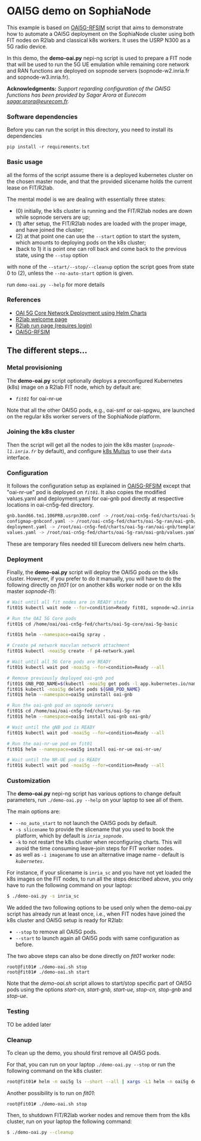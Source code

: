 # OAI5G demo on SophiaNode

This example is based on [OAI5G-RFSIM](https://github.com/sopnode/oai5g-rfsim) script that aims to demonstrate how to automate a OAI5G deployment on the SophiaNode cluster using both FIT nodes on R2lab and classical k8s workers. It uses the USRP N300 as a 5G radio device.

In this demo, the **demo-oai.py** nepi-ng script is used to prepare a FIT node that will be used to run the 5G UE emulation while remaining core network and RAN functions are deployed on sopnode servers (sopnode-w2.inria.fr and sopnode-w3.inria.fr).

**Acknowledgments:** _Support regarding configuration of the OAI5G functions has been provided by
Sagar Arora at Eurecom <sagar.arora@eurecom.fr>._

### Software dependencies

Before you can run the script in this directory, you need to install its dependencies

    pip install -r requirements.txt

### Basic usage

all the forms of the script assume there is a deployed kubernetes cluster on the chosen master node, and that the provided slicename holds the current lease on FIT/R2lab.

The mental model is we are dealing with essentially three states:

* (0) initially, the k8s cluster is running and the FIT/R2lab nodes are down while sopnode servers are up;
* (1) after setup, the FIT/R2lab nodes are loaded with the proper image, and have joined the cluster;
* (2) at that point one can use the `--start` option to start the system, which amounts to deploying pods on the k8s cluster;
* (back to 1) it is point one can roll back and come back to the previous state, using the `--stop` option

with none of the `--start/--stop/--cleanup` option the script goes from state 0 to (2),
unless the `--no-auto-start` option is given.

run `demo-oai.py --help` for more details

### References

* [OAI 5G Core Network Deployment using Helm Charts](https://gitlab.eurecom.fr/oai/cn5g/oai-cn5g-fed/-/blob/master/docs/DEPLOY_SA5G_HC.md)
* [R2lab welcome page](https://r2lab.inria.fr/)
* [R2lab run page (requires login)](https://r2lab.inria.fr/run.md)
* [OAI5G-RFSIM](https://github.com/sopnode/oai5g-rfsim)


## The different steps...

### Metal provisioning

The **demo-oai.py** script optionally deploys a preconfigured Kubernetes (k8s) image on a R2lab FIT node, which by default are:

* *`fit01`* for oai-nr-ue

Note that all the other OAI5G pods, e.g., oai-smf or oai-spgwu, are launched on the regular k8s worker servers of the SophiaNode platform. 

### Joining the k8s cluster
Then the script will get all the nodes to join the k8s master (*`sopnode-l1.inria.fr`* by default), and configure [k8s Multus](https://github.com/k8snetworkplumbingwg/multus-cni) to use their `data` interface.

### Configuration
It follows the configuration setup as explained in [OAI5G-RFSIM](https://github.com/sopnode/oai5g-rfsim) except that "oai-nr-ue" pod is deployed on 
*`fit01`*. It also copies the modified values.yaml and deployment.yaml for oai-gnb pod directly at respective locations in oai-cn5g-fed directory. 

```bash
gnb.band66.tm1.106PRB.usrpn300.conf -> /root/oai-cn5g-fed/charts/oai-5g-ran/oai-gnb/conf/mounted.conf
configmap-gnbconf.yaml -> /root/oai-cn5g-fed/charts/oai-5g-ran/oai-gnb/templates/configmap-gnbconf.yaml
deployment.yaml -> /root/oai-cn5g-fed/charts/oai-5g-ran/oai-gnb/templates/deployment.yaml
values.yaml -> /root/oai-cn5g-fed/charts/oai-5g-ran/oai-gnb/values.yaml
```
These are temporary files needed till Eurecom delivers new helm charts.

### Deployment

Finally, the **demo-oai.py** script will deploy the OAI5G pods on the k8s cluster. However, if you prefer to do it manually, you will have to do the following directly on *fit01* (or on another k8s worker node or on the k8s master *sopnode-l1*):


```bash
# Wait until all fit nodes are in READY state
fit01$ kubectl wait node --for=condition=Ready fit01, sopnode-w2.inria.fr, sopnode-w3.inria.fr

# Run the OAI 5G Core pods
fit01$ cd /home/oai/oai-cn5g-fed/charts/oai-5g-core/oai-5g-basic

fit01$ helm --namespace=oai5g spray .

# Create p4 network macvlan network attachment
fit01$ kubectl -noai5g create -f p4-network.yaml

# Wait until all 5G Core pods are READY
fit01$ kubectl wait pod -noai5g --for=condition=Ready --all

# Remove previously deployed oai-gnb pod
fit01$ GNB_POD_NAME=$(kubectl -noai5g get pods -l app.kubernetes.io/name=oai-gnb -o jsonpath="{.items[0].metadata.name}")
fit01$ kubectl -noai5g delete pods ${GNB_POD_NAME}
fit01$ helm --namespace=oai5g uninstall oai-gnb

# Run the oai-gnb pod on sopnode servers
fit01$ cd /home/oai/oai-cn5g-fed/charts/oai-5g-ran
fit01$ helm --namespace=oai5g install oai-gnb oai-gnb/

# Wait until the gNB pod is READY
fit01$ kubectl wait pod -noai5g --for=condition=Ready --all

# Run the oai-nr-ue pod on fit01
fit01$ helm --namespace=oai5g install oai-nr-ue oai-nr-ue/

# Wait until the NR-UE pod is READY
fit01$ kubectl wait pod -noai5g --for=condition=Ready --all

```


### Customization

The **demo-oai.py** nepi-ng script has various options to change default parameters, run ``./demo-oai.py --help`` on your laptop to see all of them.

The main options are:

  * `--no_auto_start` to not launch the OAI5G pods by default.
  * `-s slicename` to provide the slicename that you used to book the platform, which by default is *`inria_sopnode`*.
  * `-k` to not restart the k8s cluster when reconfiguring charts. This will avoid the time consuming leave-join steps for FIT worker nodes.
  * as well as `-i imagename` to use an alternative image name - default is *`kubernetes`*.

For instance, if your slicename is `inria_sc` and you have not yet loaded the k8s images on the FIT nodes, to run all the steps described above, you only have to run the following command on your laptop:

```bash
$ ./demo-oai.py -s inria_sc
```

We added the two following options to be used only when the demo-oai.py script has already run at least once, i.e., when FIT nodes have joined the k8s cluster and OAI5G setup is ready for R2lab:

* `--stop` to remove all OAI5G pods. 
* `--start` to launch again all OAI5G pods with same configuration as before.

The two above steps can also be done directly on *fit01* worker node:

```
root@fit01# ./demo-oai.sh stop
root@fit01# ./demo-oai.sh start
```

Note that the *demo-oai.sh* script allows to start/stop specific part of OAI5G pods using the options *start-cn, start-gnb, start-ue, stop-cn, stop-gnb* and *stop-ue*.

### Testing
TO be added later


### Cleanup

To clean up the demo, you should first remove all OAI5G pods.

For that, you can run on your laptop ``./demo-oai.py --stop`` or run the following command on the k8s cluster:

```bash
root@fit01# helm -n oai5g ls --short --all | xargs -L1 helm -n oai5g delete
```

Another possibility is to run on *fit01*:

```
root@fit01# ./demo-oai.sh stop
```

Then, to shutdown FIT/R2lab worker nodes and remove them from the k8s cluster, run on your laptop the following command:

``` bash
$ ./demo-oai.py --cleanup
```
